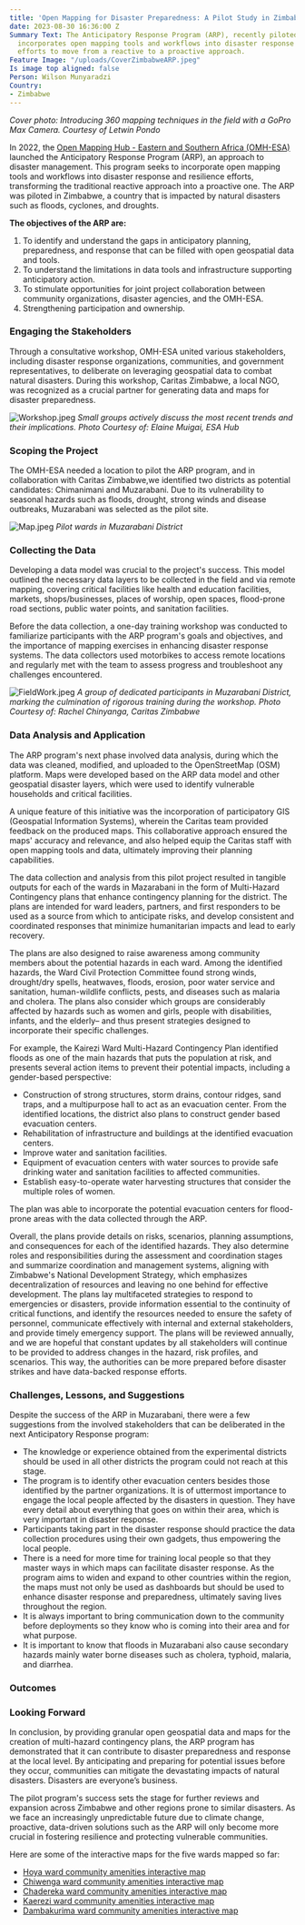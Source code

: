 ```yaml
---
title: 'Open Mapping for Disaster Preparedness: A Pilot Study in Zimbabwe'
date: 2023-08-30 16:36:00 Z
Summary Text: The Anticipatory Response Program (ARP), recently piloted in Zimbabwe,
  incorporates open mapping tools and workflows into disaster response and resilience
  efforts to move from a reactive to a proactive approach.
Feature Image: "/uploads/CoverZimbabweARP.jpeg"
Is image top aligned: false
Person: Wilson Munyaradzi
Country:
- Zimbabwe
---
```


*Cover photo: Introducing 360 mapping techniques in the field with a GoPro Max Camera. Courtesy of Letwin Pondo*

In 2022, the [Open Mapping Hub - Eastern and Southern Africa (OMH-ESA) ](https://www.hotosm.org/hubs/open-mapping-hub-eastern-and-southern-africa) launched the Anticipatory Response Program (ARP), an approach to disaster management. This program seeks to incorporate open mapping tools and workflows into disaster response and resilience efforts, transforming the traditional reactive approach into a proactive one. The ARP was piloted in Zimbabwe, a country that is impacted by natural disasters such as floods, cyclones, and droughts. 

**The objectives of the ARP are:**
1. To identify and understand the gaps in anticipatory planning, preparedness, and response that can be filled with open geospatial data and tools.
2. To understand the limitations in data tools and infrastructure supporting anticipatory action.
3. To stimulate opportunities for joint project collaboration between community organizations, disaster agencies, and the OMH-ESA.
4. Strengthening participation and ownership.

### Engaging the Stakeholders
Through a consultative workshop, OMH-ESA united various stakeholders, including disaster response organizations, communities, and government representatives, to deliberate on leveraging geospatial data to combat natural disasters. During this workshop, Caritas Zimbabwe, a local NGO, was recognized as a crucial partner for generating data and maps for disaster preparedness. 


![Workshop.jpeg](/uploads/Workshop.jpeg)
*Small groups actively discuss the most recent trends and their implications. Photo Courtesy of: Elaine Muigai, ESA Hub*

### Scoping the Project
The OMH-ESA needed a location to pilot the ARP program, and in collaboration with Caritas Zimbabwe,we identified two districts as potential candidates: Chimanimani and Muzarabani. Due to its vulnerability to seasonal hazards such as floods, drought, strong winds and disease outbreaks, Muzarabani was selected as the pilot site.

![Map.jpeg](/uploads/Map.jpeg)
*Pilot wards in Muzarabani District*

### Collecting the Data
Developing a data model was crucial to the project's success. This model outlined the necessary data layers to be collected in the field and via remote mapping, covering critical facilities like health and education facilities, markets, shops/businesses, places of worship, open spaces, flood-prone road sections, public water points, and sanitation facilities. 

Before the data collection, a one-day training workshop was conducted to familiarize participants with the ARP program's goals and objectives, and the importance of mapping exercises in enhancing disaster response systems. The data collectors used motorbikes to access remote locations and regularly met with the team to assess progress and troubleshoot any challenges encountered.

![FieldWork.jpeg](/uploads/FieldWork.jpeg)
*A group of dedicated participants in Muzarabani District, marking the culmination of rigorous training during the workshop. Photo Courtesy of: Rachel Chinyanga, Caritas Zimbabwe*

### Data Analysis and Application
The ARP program's next phase involved data analysis, during which the data was cleaned, modified, and uploaded to the OpenStreetMap (OSM) platform. Maps were developed based on the ARP data model and other geospatial disaster layers, which were used to identify vulnerable households and critical facilities.

A unique feature of this initiative was the incorporation of participatory GIS (Geospatial Information Systems), wherein the Caritas team provided feedback on the produced maps. This collaborative approach ensured the maps' accuracy and relevance, and also helped equip the Caritas staff with open mapping tools and data, ultimately improving their planning capabilities.

The data collection and analysis from this pilot project resulted in tangible outputs for each of the wards in Mazarabani in the form of Multi-Hazard Contingency plans that enhance contingency planning for the district. The plans are intended for ward leaders, partners, and first responders to be used as a source from which to anticipate risks, and develop consistent and coordinated responses that minimize humanitarian impacts and lead to early recovery. 

The plans are also designed to raise awareness among community members about the potential hazards in each ward. Among the identified hazards, the Ward Civil Protection Committee found strong winds, drought/dry spells, heatwaves, floods, erosion, poor water service and sanitation, human-wildlife conflicts, pests, and diseases such as malaria and cholera. The plans also consider which groups are considerably affected  by hazards such as women and girls, people with disabilities, infants, and the elderly– and thus present strategies designed to incorporate their specific challenges.

For example, the Kairezi Ward Multi-Hazard Contingency Plan identified floods as one of the main hazards that puts the population at risk, and presents several action items to prevent their potential impacts, including a gender-based perspective: 
* Construction of strong structures, storm drains, contour ridges, sand traps, and a multipurpose hall to act as an evacuation center. From the identified locations, the district also plans to construct gender based evacuation centers.
* Rehabilitation of infrastructure and buildings at the identified evacuation centers.
* Improve water and sanitation facilities.
* Equipment of evacuation centers with water sources to provide safe drinking water and sanitation facilities to affected communities.
* Establish easy-to-operate water harvesting structures that consider the multiple roles of women.

The plan was able to incorporate the potential evacuation centers for flood-prone areas with the data collected through the ARP.

Overall, the plans provide details on risks, scenarios, planning assumptions, and consequences for each of the identified hazards. They also determine roles and responsibilities during the assessment and coordination stages and summarize coordination and management systems, aligning with Zimbabwe's National Development Strategy, which emphasizes decentralization of resources and leaving no one behind for effective development. The plans lay multifaceted strategies to respond to emergencies or disasters, provide information essential to the continuity of critical functions, and identify the resources needed to ensure the safety of personnel, communicate effectively with internal and external stakeholders, and provide timely emergency support. The plans will be reviewed annually, and we are hopeful that constant updates by all stakeholders will continue to be provided to address changes in the hazard, risk profiles, and scenarios. This way, the authorities can be more prepared before disaster strikes and have data-backed response efforts. 

### Challenges, Lessons, and Suggestions
Despite the success of the ARP in Muzarabani, there were a few suggestions from the involved  stakeholders that can be deliberated in the next Anticipatory Response program: 

* The knowledge or experience obtained from the experimental districts should be used in all other districts the program could not reach at this stage. 
* The program is to identify other evacuation centers besides those identified by the partner organizations. It is of uttermost importance to engage the local people affected by the disasters in question. They have every detail about everything that goes on within their area, which is very important in disaster response. 
* Participants taking part in the disaster response should practice the data collection procedures using their own gadgets, thus empowering the local people. 
* There is a need for more time for training local people so that they master ways in which maps can  facilitate disaster response. As the program aims to widen and expand to other countries within the region, the maps must not only be used as dashboards but should be used to enhance disaster response and preparedness, ultimately saving lives throughout the region. 
* It is always important to bring communication down to the community before deployments so they know who is coming into their area and for what purpose. 
* It is important to know that floods in Muzarabani also cause secondary hazards mainly water borne diseases such as cholera, typhoid, malaria, and diarrhea.

### Outcomes

### Looking Forward
In conclusion, by providing granular open geospatial data and maps for the creation of multi-hazard contingency plans, the ARP program has demonstrated that it can contribute to disaster preparedness and response at the local level. By anticipating and preparing for potential issues before they occur, communities can mitigate the devastating impacts of natural disasters. Disasters are everyone’s business.

The pilot program's success sets the stage for further reviews and expansion across Zimbabwe and other regions prone to similar disasters. As we face an increasingly unpredictable future due to climate change, proactive, data-driven solutions such as the ARP will only become more crucial in fostering resilience and protecting vulnerable communities.

Here are some of the interactive maps for the five wards mapped so far:
* [Hoya ward community amenities interactive map](https://felt.com/map/Community-Amenities-Hoya-Ward-Muzarabani-District-wYiqSNI2Rviampr7gN0CYB?loc=-16.3808,31.36078,12.16z&share=1)
* [Chiwenga ward community amenities interactive map](https://felt.com/map/Community-Amenities-Chiwenga-Ward-Muzarabani-District-c7W4jOqCS1uFF5uhFxHTfC?loc=-16.16696,31.37131,11.81z&share=1)
* [Chadereka ward community amenities interactive map](https://felt.com/map/Community-Amenities-Chadereka-Ward-Muzarabani-District-9Ax9AiM4vIQHaq9BQz9Ce48xeD?loc=-16.20249,31.19707,12.2z&share=1)
* [Kaerezi ward community amenities interactive map](https://felt.com/map/Community-Amenities-Kaerezi-Ward-Muzarabani-District-yObvQLtxSFebSR9AIp5XQhD?loc=-16.07485,31.2023,12.02z&share=1)
* [Dambakurima ward community amenities interactive map](https://felt.com/map/Community-Amenities-Dambakurima-Ward-Muzarabani-District-rKUHlz4GRmSCzzEl9BP6UBA?loc=-16.21826,31.08675,12.21z&share=1)
